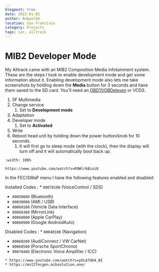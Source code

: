 ```yaml
---
blogpost: true
date: 2022-01-02
author: Robpol86
location: San Francisco
category: Projects
tags: car, alltrack
---
```


# MIB2 Developer Mode

My Alltrack came with an MIB2 Composition Media infotainment system. These are the steps I took to enable development mode
and get some information about it. Enabling development mode also lets me take screenshots by holding down the **Media**
button for 3 seconds and have them saved to the SD card. You'll need an [OBD11/OBDeleven](https://obdeleven.com/en/) or VCDS.

1. 5F Multimedia
2. Change service
   1. Set to **Development mode**
3. Adaptation
4. Developer mode
   1. Set to **Activated**
5. Write
6. Reboot head unit by holding down the power button/knob for 10 seconds.
   1. It will first go to sleep mode (with the clock), then the display will turn off and it will automatically boot back up.

```{imgur-figure} gwoUm7V
:width: 100%
```

```{seealso}
https://www.youtube.com/watch?v=R9WlrkBioi8
```

In the FEC/SWaP menu I have the following features enabled and disabled:

Installed Codes
: * `00070100` (VoiceControl / SDS)
  * `00050000` (Bluetooth)
  * `00030000` (AMI / USB)
  * `00060100` (Vehicle Data Interface)
  * `00060300` (MirrorLink)
  * `00060800` (Apple CarPlay)
  * `00060900` (Google AndroidAuto)

Disabled Codes
: * `00040100` (Navigation)
  * `00060200` (AudiConnect / VW CarNet)
  * `00060500` (Porsche SportChrono)
  * `00070400` (Electronic Voice Amplifier / ICC)

```{seealso}
* https://www.youtube.com/watch?v=p5LA7dU4_WI
* https://mst2fecgen.mibsolution.one/
```
